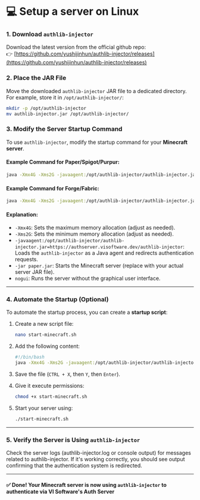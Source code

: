 # 💻 Setup a server on Linux

### 1. Download `authlib-injector`

Download the latest version from the official github repo:\
👉 [https://github.com/yushijinhun/authlib-injector/releases](https://github.com/yushijinhun/authlib-injector/releases)

### 2. Place the JAR File

Move the downloaded `authlib-injector` JAR file to a dedicated directory.\
For example, store it in `/opt/authlib-injector/`:

```bash
mkdir -p /opt/authlib-injector
mv authlib-injector.jar /opt/authlib-injector/
```

### 3. Modify the Server Startup Command

To use `authlib-injector`, modify the startup command for your **Minecraft server**.

#### Example Command for Paper/Spigot/Purpur:

```bash
java -Xmx4G -Xms2G -javaagent:/opt/authlib-injector/authlib-injector.jar=https://authserver.visoftware.dev/authlib-injector -jar paper.jar nogui
```

#### Example Command for Forge/Fabric:

```bash
java -Xmx4G -Xms2G -javaagent:/opt/authlib-injector/authlib-injector.jar=https://authserver.visoftware.dev/authlib-injector -jar fabric-server-launch.jar nogui
```

#### Explanation:

* `-Xmx4G`: Sets the maximum memory allocation (adjust as needed).
* `-Xms2G`: Sets the minimum memory allocation (adjust as needed).
* `-javaagent:/opt/authlib-injector/authlib-injector.jar=https://authserver.visoftware.dev/authlib-injector`: Loads the `authlib-injector` as a Java agent and redirects authentication requests.
* `-jar paper.jar`: Starts the Minecraft server (replace with your actual server JAR file).
* `nogui`: Runs the server without the graphical user interface.

***

### 4. Automate the Startup (Optional)

To automate the startup process, you can create a **startup script**:

1.  Create a new script file:

    ```bash
    nano start-minecraft.sh
    ```
2.  Add the following content:

    ```bash
    #!/bin/bash
    java -Xmx4G -Xms2G -javaagent:/opt/authlib-injector/authlib-injector.jar=https://authserver.visoftware.dev/authlib-injector -jar paper.jar nogui
    ```
3. Save the file (`CTRL + X`, then `Y`, then `Enter`).
4.  Give it execute permissions:

    ```bash
    chmod +x start-minecraft.sh
    ```
5.  Start your server using:

    ```bash
    ./start-minecraft.sh
    ```

***

### 5. Verify the Server is Using `authlib-injector`

Check the server logs (authlib-injector.log or console output) for messages related to authlib-injector. If it's working correctly, you should see output confirming that the authentication system is redirected.

***

#### ✅ Done! Your Minecraft server is now using `authlib-injector` to authenticate via VI Software's Auth Server
